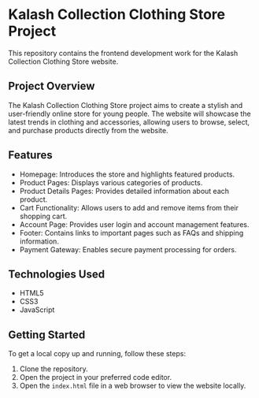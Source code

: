 # Kalash Collection Clothing Store Project

This repository contains the frontend development work for the Kalash Collection Clothing Store website.

## Project Overview

The Kalash Collection Clothing Store project aims to create a stylish and user-friendly online store for young people. The website will showcase the latest trends in clothing and accessories, allowing users to browse, select, and purchase products directly from the website.

## Features

- Homepage: Introduces the store and highlights featured products.
- Product Pages: Displays various categories of products.
- Product Details Pages: Provides detailed information about each product.
- Cart Functionality: Allows users to add and remove items from their shopping cart.
- Account Page: Provides user login and account management features.
- Footer: Contains links to important pages such as FAQs and shipping information.
- Payment Gateway: Enables secure payment processing for orders.

## Technologies Used

- HTML5
- CSS3
- JavaScript

## Getting Started

To get a local copy up and running, follow these steps:

1. Clone the repository.
2. Open the project in your preferred code editor.
3. Open the `index.html` file in a web browser to view the website locally.


